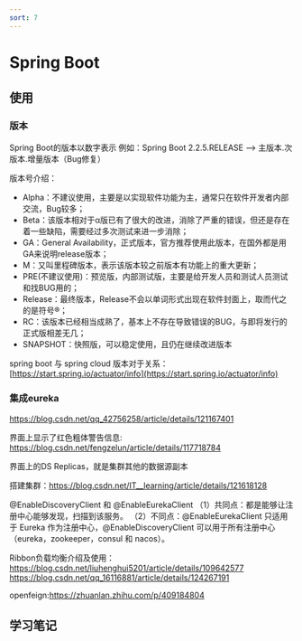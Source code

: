```yaml
---
sort: 7
---
```

# Spring Boot



## 使用
### 版本

Spring Boot的版本以数字表示
例如：Spring Boot 2.2.5.RELEASE --> 主版本.次版本.增量版本（Bug修复）

版本号介绍：
- Alpha：不建议使用，主要是以实现软件功能为主，通常只在软件开发者内部交流，Bug较多；
- Beta：该版本相对于α版已有了很大的改进，消除了严重的错误，但还是存在着一些缺陷，需要经过多次测试来进一步消除；
- GA：General Availability，正式版本，官方推荐使用此版本，在国外都是用GA来说明release版本；
- M：又叫里程碑版本，表示该版本较之前版本有功能上的重大更新；
- PRE(不建议使用)：预览版，内部测试版，主要是给开发人员和测试人员测试和找BUG用的；
- Release：最终版本，Release不会以单词形式出现在软件封面上，取而代之的是符号®；
- RC：该版本已经相当成熟了，基本上不存在导致错误的BUG，与即将发行的正式版相差无几；
- SNAPSHOT：快照版，可以稳定使用，且仍在继续改进版本

spring boot 与 spring cloud 版本对于关系：[https://start.spring.io/actuator/info](https://start.spring.io/actuator/info)

### 集成eureka

https://blog.csdn.net/qq_42756258/article/details/121167401

界面上显示了红色粗体警告信息:
https://blog.csdn.net/fengzelun/article/details/117718784

界面上的DS Replicas，就是集群其他的数据源副本

搭建集群：https://blog.csdn.net/IT__learning/article/details/121618128


@EnableDiscoveryClient 和 @EnableEurekaClient
（1）共同点：都是能够让注册中心能够发现，扫描到该服务。
（2）不同点：@EnableEurekaClient 只适用于 Eureka 作为注册中心，@EnableDiscoveryClient 可以用于所有注册中心（eureka，zookeeper，consul 和 nacos）。



Ribbon负载均衡介绍及使用：https://blog.csdn.net/liuhenghui5201/article/details/109642577
https://blog.csdn.net/qq_16116881/article/details/124267191


openfeign:https://zhuanlan.zhihu.com/p/409184804

## 学习笔记

<div name="wordShowDiv" word-url="./springboot/springboot笔记.docx"></div>